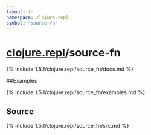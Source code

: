 ```yaml
---
layout: fn
namespace: clojure.repl
symbol: "source-fn"
---
```


# [clojure.repl](../)/source-fn

{% include 1.5.1/clojure.repl/source_fn/docs.md %}

##Examples

{% include 1.5.1/clojure.repl/source_fn/examples.md %}
## Source
{% include 1.5.1/clojure.repl/source_fn/src.md %}

